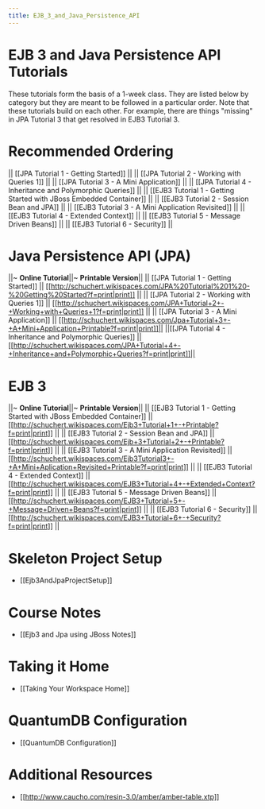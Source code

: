 ```yaml
---
title: EJB_3_and_Java_Persistence_API
---
```

# EJB 3 and Java Persistence API Tutorials

These tutorials form the basis of a 1-week class. They are listed below by category but they are meant to be followed in a particular order. Note that these tutorials build on each other. For example, there are things "missing" in JPA Tutorial 3 that get resolved in EJB3 Tutorial 3.

# Recommended Ordering
|| [[JPA Tutorial 1 - Getting Started]] ||
|| [[JPA Tutorial 2 - Working with Queries 1]] ||
|| [[JPA Tutorial 3 - A Mini Application]]  ||
|| [[JPA Tutorial 4 - Inheritance and Polymorphic Queries]] ||
|| [[EJB3 Tutorial 1 - Getting Started with JBoss Embedded Container]] ||
|| [[EJB3 Tutorial 2 - Session Bean and JPA]] ||
|| [[EJB3 Tutorial 3 - A Mini Application Revisited]] ||
|| [[EJB3 Tutorial 4 - Extended Context]] ||
|| [[EJB3 Tutorial 5 - Message Driven Beans]] ||
|| [[EJB3 Tutorial 6 - Security]] ||

# Java Persistence API (JPA)

||~ **Online Tutorial**||~ **Printable Version**||
|| [[JPA Tutorial 1 - Getting Started]] || [[http://schuchert.wikispaces.com/JPA%20Tutorial%201%20-%20Getting%20Started?f=print|print]] ||
|| [[JPA Tutorial 2 - Working with Queries 1]] || [[http://schuchert.wikispaces.com/JPA+Tutorial+2+-+Working+with+Queries+1?f=print|print]] ||
|| [[JPA Tutorial 3 - A Mini Application]] || [[http://schuchert.wikispaces.com/Jpa+Tutorial+3+-+A+Mini+Application+Printable?f=print|print]]||
||[[JPA Tutorial 4 - Inheritance and Polymorphic Queries]] || [[http://schuchert.wikispaces.com/JPA+Tutorial+4+-+Inheritance+and+Polymorphic+Queries?f=print|print]]||

# EJB 3

||~ **Online Tutorial**||~ **Printable Version**||
|| [[EJB3 Tutorial 1 - Getting Started with JBoss Embedded Container]] ||[[http://schuchert.wikispaces.com/Ejb3+Tutorial+1+-+Printable?f=print|print]] ||
|| [[EJB3 Tutorial 2 - Session Bean and JPA]] || [[http://schuchert.wikispaces.com/Ejb+3+Tutorial+2+-+Printable?f=print|print]] ||
|| [[EJB3 Tutorial 3 - A Mini Application Revisited]] || [[http://schuchert.wikispaces.com/Ejb3Tutorial3+-+A+Mini+Aplication+Revisited+Printable?f=print|print]] ||
|| [[EJB3 Tutorial 4 - Extended Context]] || [[http://schuchert.wikispaces.com/EJB3+Tutorial+4+-+Extended+Context?f=print|print]] ||
|| [[EJB3 Tutorial 5 - Message Driven Beans]] || [[http://schuchert.wikispaces.com/EJB3+Tutorial+5+-+Message+Driven+Beans?f=print|print]] ||
|| [[EJB3 Tutorial 6 - Security]] || [[http://schuchert.wikispaces.com/EJB3+Tutorial+6+-+Security?f=print|print]] ||

# Skeleton Project Setup
* [[Ejb3AndJpaProjectSetup]]

# Course Notes
* [[Ejb3 and Jpa using JBoss Notes]]

# Taking it Home
* [[Taking Your Workspace Home]]

# QuantumDB Configuration
* [[QuantumDB Configuration]]

# Additional Resources
* [[http://www.caucho.com/resin-3.0/amber/amber-table.xtp]]
